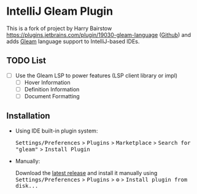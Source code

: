 # IntelliJ Gleam Plugin

[//]: # (![Build]&#40;https://github.com/harryet/gleam-intellij/workflows/Build/badge.svg&#41;)

[//]: # ([![Version]&#40;https://img.shields.io/jetbrains/plugin/v/19030-gleam-language.svg&#41;]&#40;https://plugins.jetbrains.com/plugin/19030-gleam-language&#41;)

[//]: # ([![Downloads]&#40;https://img.shields.io/jetbrains/plugin/d/19030-gleam-language.svg&#41;]&#40;https://plugins.jetbrains.com/plugin/19030-gleam-language&#41;)

<!-- Plugin description -->
This is a fork of project by Harry Bairstow
https://plugins.jetbrains.com/plugin/19030-gleam-language ([Github](https://github.com/HarryET/gleam-intellij))
and adds [Gleam](https://gleam.run) language support to IntelliJ-based IDEs.

<!-- Plugin description end -->

## TODO List

- [ ] Use the Gleam LSP to power features (LSP client library or impl)
    - [ ] Hover Information
    - [ ] Definition Information
    - [ ] Document Formatting

## Installation

- Using IDE built-in plugin system:

  <kbd>Settings/Preferences</kbd> > <kbd>Plugins</kbd> > <kbd>Marketplace</kbd> > <kbd>Search for "gleam"</kbd> >
  <kbd>Install Plugin</kbd>

- Manually:

  Download the [latest release](https://github.com/kvakvs/intellij-gleam/releases/latest) and install it manually using
  <kbd>Settings/Preferences</kbd> > <kbd>Plugins</kbd> > <kbd>⚙️</kbd> > <kbd>Install plugin from disk...</kbd>

